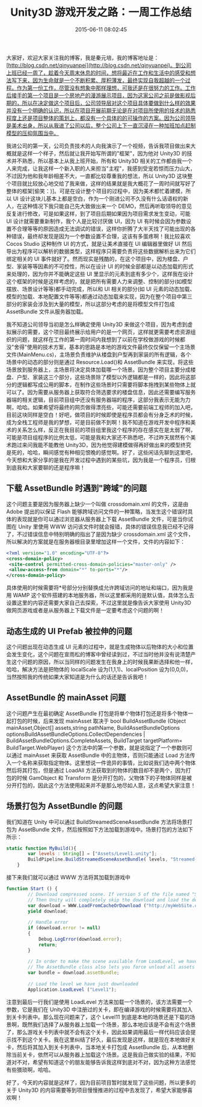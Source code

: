 ﻿---
abbrlink: 719322223
categories:
- 生活感悟
date: 2015-06-11 08:02:45
description: 秦元培分享了他在新工作中的经历和挑战，被委以重任在Unity3D项目中扮演主程角色。他讨论了在项目中遇到的问题，如跨域下载AssetBundle时的需添加crossdomain.xml文件、动态生成UI
  Prefab被拉伸的问题以及AssetBundle的mainAsset问题。此外，他谈到了场景打包为AssetBundle时需要注意的问题，包括加载本地场景与从服务器加载场景的关卡列表冲突。他分享了自己的解决方案和实验结果，展示了对Unity3D开发中的技术挑战的思考和探索。
slug: 719322223
tags:
- 游戏开发
- 工作
- Unity3D
title: Unity3D 游戏开发之路：一周工作总结
---

大家好，欢迎大家关注我的博客，我是秦元培，我的博客地址是：[http://blog.csdn.net/qinyuanpei](http://blog.csdn.net/qinyuanpei)。到公司上班已经一周了，趁着今天周末休息的时间，想将最近在工作和生活中的感受和想法写下来，因为生命就是一个不断积累、厚积薄发，最终实现自我超越的一个过程。作为第一份工作，尽管没有想象中那样理想，可我还是在很努力的工作。工作后接手的第一个项目是一个房地产的漫游展示项目，因为这家公司之前是做影视后期的，所以在决定做这个项目后，公司领导层对这个项目具体要做到什么样的效果并没有一个明确的认识，所以在项目开展前期无论是在对项目所使用的技术的熟悉程度上还是项目整体的策划上，都没有一个具体的的可操作的方案。因为公司领导是美术出身，所以从我进了公司以后，整个公司上下一直沉浸在一种加班加点赶制模型的压抑氛围当中。

<!--more-->

我进公司的第一天，公司负责技术的人向我演示了一个视频，告诉我项目做出来大概就是这样一个样子，然后就让我开始写所谓的"框架"，因为他对 Unity3D 的技术并不熟悉，所以基本上从我上班开始，所有和 Unity3D 相关的工作都由我一个人来完成，让我这样一个新入职的人来担当"主程"，我感到受宠若惊而压力山大，不过因为他和我年龄相差不大，一直都比较尊重我的想法，所以 Unity3D 这块整个项目就比较放心地交给了我来做，这样的结果就是我大概花了一周时间就写好了整体的框架[偷笑：)]。可是在设计整个项目的过程中，因为美术都忙着建模，所以 UI 设计这块儿基本上都是空白，作为一个刚进公司不久没有什么话语权的新人，在这种情况下我只能自己先大致做出来一个 DEMO，然后再听取领导的意见反复进行修改，可是如果这样，到了项目后期如果因为项目需求发生变动，可能 UI 设计就需要重新制作，我个人是比较讨厌做 UI，因为 UI 有时候会因为参数设置不合理等等的原因造成无法调试的错误，这样你折腾了大半天找了可能出现的各种错误，最终却发现是因为一个参数设置不合理，这该有多蛋疼啊！我比较喜欢 Cocos Studio 这种制作 UI 的方式，就是让美术直接在 UI 编辑器里做好 UI 然后导出为程序可以解析的数据类型，这样程序只需要负责将这些数据解析出来为它们绑定相关的 UI 事件就好了。然而现实是残酷的，在这个项目中，因为楼盘、户型、家装等等因素的不可控性，所以在设计 UI 的时候全部都是以动态加载的形式来处理的，因为你并不能确定这些 UI 里显示的元素到底有多少个，这样我在设计这个框架的时候是这样考虑的，就是把所有需要人力来调整、控制的部分(如模型摆放、场景设计等等)都手动完成，所以和 UI 相关的部分(如 UI 元素的动态加载、模型的加载、本地配置文件等等)都通过动态加载来实现，因为在整个项目中第三部分的家装会涉及到大量的模型，所以这部分考虑的是将模型文件打包成 AssetBundle 文件从服务器加载。

我不知道公司领导当初是怎么样确定使用 Unity3D 来做这个项目，因为考虑到虚拟展示的需要，这个项目最终展示给用户的是一个网页，这样就更需要考虑资源组织的问题，就这样在工作的第一周时间内我想到了以前在学校做游戏的时候都没"舍得"使用的技术方案，基本的思路是本地的游戏文件最终仅仅保留一个主场景文件(MainMenu.cs)，主场景负责维护从楼盘到户型再到家装的所有逻辑，各个场景中的动态的部分则是通过 Resource.Load()和 AssetBundle 来实现，将这些场景放到服务器上，主场景将决定具体加载哪一个场景。因为整个项目主要分成楼盘、户型、家装这三个部分，这些场景除了模型以外逻辑都是一样的，因此将这部分的逻辑都写成公用的脚本，在制作这些场景时只需要将脚本拖拽到某些物体上就可以了。因为需要从服务器上获取符合筛选要求的楼盘信息，因此还需要编写服务器端的相关逻辑，目前项目组中还没有服务器端的程序，这部分我表示无能为力啊，哈哈。如果希望将最终的网页做得漂亮些，可能还需要前端工程师的加入吧，目前这块同样是空白！好吧，做项目的时候即使是程序员都会有分身乏术的时候，成为全栈工程师是我的梦想，可是目前做不到啊！我不知道在游戏开发中程序和美术的关系怎么样，反正在我目前的项目组里我这个程序的存在感实在是太弱了啊，可能是项目组程序的比例太低，可能是我和大家还不熟悉吧，不过昨天居然有个美术跑过来问我能不能教他 Unity3D，因为他觉得建模做得再好做出来的模型终究是死的，哈哈，瞬间感觉有种相见恨晚的感觉啊。好了，这些闲话先聊到这里吧，今天想和大家分享的是我在开发过程中遇到的某些坑，因为我是一个程序员，归根到底我和大家要聊的还是程序嘛！

## 下载 AssetBundle 时遇到"跨域"的问题
这个问题主要是因为服务器上缺少一个叫做 crossdomain.xml 的文件，这是由 Adobe 提出的以保证 Flash 能够跨域访问文件的一种策略，当发生这个错误时具体的表现就是你可以通过浏览器从服务器上下载 AssetBundle 文件，可是当你试图在 Unity 里使用 WWW 访问该文件时就会报错，具体的错误信息我已经不记得了，不过错误信息中特别明确的指出了是因为缺少 crossdomain.xml 这个文件，所以解决的方案就是在服务器根目录里增加这样一个文件，文件的内容如下：
```Xml
<?xml version="1.0" encoding="UTF-8"?>
<cross-domain-policy>
 <site-control permitted-cross-domain-policies="master-only" />
 <allow-access-from domain="*" to-ports="*"/>
</cross-domain-policy>
```
具体使用的时候需要将*号部分分别替换成允许跨域访问的地址和端口，因为我是用 WAMP 这个软件搭建的本地服务器，所以这里都采用的是默认值，具体怎么去设置这里的内容还需要大家自己去探索，不过这里就是像告诉大家使用 Unity3D 做网页游戏或者是从服务器上下载文件是一定要考虑这个问题的啊！

## 动态生成的 UI Prefab 被拉伸的问题
这个问题出现在动态生成 UI 元素的过程中，就是生成物体以后物体的大小和位置会发生变化，这个问题在宣雨松的博客中曾经读到过，不过当时他并没有说清楚产生这个问题的原因，所以当同样的问题发生在我身上的时候我果断选择和他一样，哈哈，解决方法是把物体的 localScale 设为(1,1,1)、localPosition 设为(0,0,0)，当然按照我的传统如果大家知道是为什么的话还是告诉我吧！

## AssetBundle 的 mainAsset 问题
这个问题产生在最初确定 AssetBundle 打包是将单个物体打包还是将多个物体一起打包的时候，后来发现 mainAsset 取决于
bool BuildAssetBundle (Object mainAsset,Object[] assets,string pathName, BuildAssetBundleOptions 
optionsBuildAssetBundleOptions.CollectDependencies | BuildAssetBundleOptions.CompleteAssets,
BuildTarget targetPlatform= BuildTarget.WebPlayer)
这个方法中的第一个参数，就是说指定了一个参数则可以通过 mainAsset 来获取 AssetBundle 中的主物体，否则只能通过 Load 方法传入一个名称来获取指定物体。这里想说一件诡异的事情，比如说我们选中两个物体然后将其打包，但是通过 LoadAll 方法获取到的物体的数目却不是两个，因为打包的时候 GamObject 和 Transform 是分开打包的，父物体下的子物体同样是被分开打包的，因此这个方法使用起来并不是那么地尽如人意，这点希望大家注意！

## 场景打包为 AssetBundle 的问题
我们知道在 Unity 中可以通过 BuildStreamedSceneAssetBundle 方法将场景打包为 AssetBundle 文件，然后按照如下方法加载到游戏中。场景打包的方法如下所示：
```JavaScript
static function MyBuild(){
		var levels : String[] = ["Assets/Level1.unity"];
		BuildPipeline.BuildStreamedSceneAssetBundle( levels, "Streamed-Level1.unity3d", BuildTarget.WebPlayer); 
	}
```
接下来我们就可以通过 WWW 方法将其加载到游戏中
```JavaScript
function Start () {
		// Download compressed scene. If version 5 of the file named "Streamed-Level1.unity3d" was previously downloaded and cached.
		// Then Unity will completely skip the download and load the decompressed scene directly from disk.
		var download = WWW.LoadFromCacheOrDownload ("http://myWebSite.com/Streamed-Level1.unity3d", 5);
		yield download;
		
		// Handle error
		if (download.error != null)
		{
			Debug.LogError(download.error);
			return;
		}
		
		// In order to make the scene available from LoadLevel, we have to load the asset bundle.
		// The AssetBundle class also lets you force unload all assets and file storage once it is no longer needed.
		var bundle = download.assetBundle;
		
		// Load the level we have just downloaded
		Application.LoadLevel ("Level1");
```
注意到最后一行我们是使用 LoadLevel 方法来加载一个场景的，该方法需要一个参数，它是我们在 Unity3D 中注册过的关卡，即在编译游戏的时候需要将其加入到关卡列表中。那么现在问题来了，这个 Level11 到底是本地的场景还是下载的场景啊，既然我们选择了从服务器上加载一个场景，那么本地应该是不会有这个场景了，那么游戏关卡列表中就不会有这个关卡，因此如果调用最后一样代码应该会提示找不到这个关卡。我在这里纠结了好久，最后发现是这样，就是现在本地做好关卡，然后将其加入到关卡列表中，当本地关卡打包成 AssetBundle 后，从本地删除当前关卡，依然可以从服务器上加载这个场景。这是我自己做实验的结果，不知道对不对，希望有知道这个的朋友能够告诉我这样到底对不对，因为这种方法感觉有些猥琐啊，哈哈。

好了，今天的内容就是这样了，因为目前项目暂时就发现了这些问题，所以更多的关于 Unity3D 的内容需要等到项目慢慢推进的过程中去发现了，希望大家能够喜欢啊！